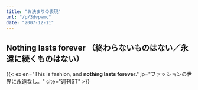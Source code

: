 ```yaml
---
title: "お決まりの表現"
url: "/p/3dvpwmc"
date: "2007-12-11"
---
```


Nothing lasts forever （終わらないものはない／永遠に続くものはない）
----

{{< ex en="This is fashion, and **nothing lasts forever**." jp="ファッションの世界に永遠なし。" cite="週刊ST" >}}

